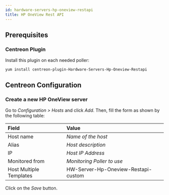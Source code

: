 ```yaml
---
id: hardware-servers-hp-oneview-restapi
title: HP OneView Rest API
---
```


## Prerequisites

### Centreon Plugin

Install this plugin on each needed poller:

``` shell
yum install centreon-plugin-Hardware-Servers-Hp-Oneview-Restapi
```

## Centreon Configuration

### Create a new HP OneView server

Go to *Configuration \> Hosts* and click *Add*. Then, fill the form as shown by
the following table:

| Field                                | Value                               |
| :----------------------------------- | :---------------------------------- |
| Host name                            | *Name of the host*                  |
| Alias                                | *Host description*                  |
| IP                                   | *Host IP Address*                   |
| Monitored from                       | *Monitoring Poller to use*          |
| Host Multiple Templates              | HW-Server-Hp-Oneview-Restapi-custom |

Click on the *Save* button.
